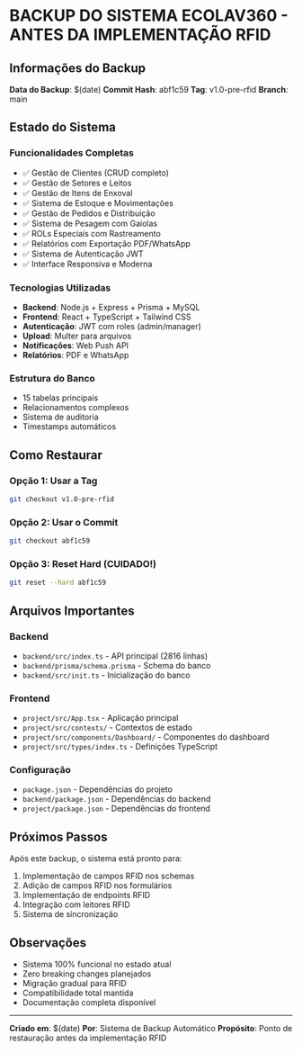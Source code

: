 # BACKUP DO SISTEMA ECOLAV360 - ANTES DA IMPLEMENTAÇÃO RFID

## Informações do Backup

**Data do Backup**: $(date)
**Commit Hash**: abf1c59
**Tag**: v1.0-pre-rfid
**Branch**: main

## Estado do Sistema

### Funcionalidades Completas
- ✅ Gestão de Clientes (CRUD completo)
- ✅ Gestão de Setores e Leitos
- ✅ Gestão de Itens de Enxoval
- ✅ Sistema de Estoque e Movimentações
- ✅ Gestão de Pedidos e Distribuição
- ✅ Sistema de Pesagem com Gaiolas
- ✅ ROLs Especiais com Rastreamento
- ✅ Relatórios com Exportação PDF/WhatsApp
- ✅ Sistema de Autenticação JWT
- ✅ Interface Responsiva e Moderna

### Tecnologias Utilizadas
- **Backend**: Node.js + Express + Prisma + MySQL
- **Frontend**: React + TypeScript + Tailwind CSS
- **Autenticação**: JWT com roles (admin/manager)
- **Upload**: Multer para arquivos
- **Notificações**: Web Push API
- **Relatórios**: PDF e WhatsApp

### Estrutura do Banco
- 15 tabelas principais
- Relacionamentos complexos
- Sistema de auditoria
- Timestamps automáticos

## Como Restaurar

### Opção 1: Usar a Tag
```bash
git checkout v1.0-pre-rfid
```

### Opção 2: Usar o Commit
```bash
git checkout abf1c59
```

### Opção 3: Reset Hard (CUIDADO!)
```bash
git reset --hard abf1c59
```

## Arquivos Importantes

### Backend
- `backend/src/index.ts` - API principal (2816 linhas)
- `backend/prisma/schema.prisma` - Schema do banco
- `backend/src/init.ts` - Inicialização do banco

### Frontend
- `project/src/App.tsx` - Aplicação principal
- `project/src/contexts/` - Contextos de estado
- `project/src/components/Dashboard/` - Componentes do dashboard
- `project/src/types/index.ts` - Definições TypeScript

### Configuração
- `package.json` - Dependências do projeto
- `backend/package.json` - Dependências do backend
- `project/package.json` - Dependências do frontend

## Próximos Passos

Após este backup, o sistema está pronto para:
1. Implementação de campos RFID nos schemas
2. Adição de campos RFID nos formulários
3. Implementação de endpoints RFID
4. Integração com leitores RFID
5. Sistema de sincronização

## Observações

- Sistema 100% funcional no estado atual
- Zero breaking changes planejados
- Migração gradual para RFID
- Compatibilidade total mantida
- Documentação completa disponível

---
**Criado em**: $(date)
**Por**: Sistema de Backup Automático
**Propósito**: Ponto de restauração antes da implementação RFID
